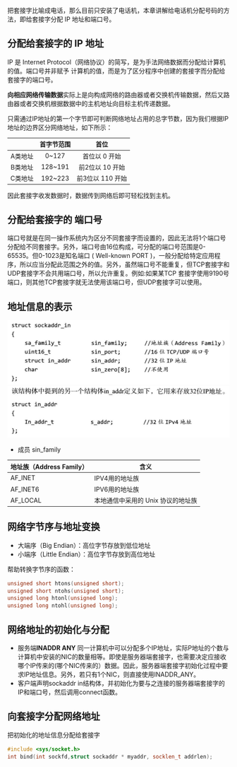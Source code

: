 
把套接字比喻成电话，那么目前只安装了电话机，本章讲解给电话机分配号码的方法，即给套接字分配 IP 地址和端口号。

## 分配给套接字的 IP 地址
IP 是 Internet Protocol（网络协议）的简写，是为手法网络数据而分配给计算机的值。端口号并非赋予 计算机的值，而是为了区分程序中创建的套接字而分配给套接字的端口号。

**向相应网络传输数据**实际上是向构成网络的路由器或者交换机传输数据，然后又路由器或者交换机根据数据中的主机地址向目标主机传递数据。

只需通过IP地址的第一个字节即可判断网络地址占用的总字节数，因为我们根据IP地址的边界区分网络地址，如下所示：

| | 首字节范围 | 首位 |
| :----: | :----: | :-----: |
| A类地址 | 0~127  | 首位以 0 开始 | 
| B类地址 | 128~191  |  前2位以 10 开始 |
| C类地址 | 192~223  |  前3位以 110 开始 |
因此套接字收发数据时，数据传到网络后即可轻松找到主机。

## 分配给套接字的 端口号

端口号就是在同一操作系统内为区分不同套接字而设置的，因此无法将1个端口号分配给不同套接字。另外，端口号由16位构成，可分配的端口号范围是0-65535。但0-1023是知名端口
( Well-known PORT )，一般分配给特定应用程序，所以应当分配此范围之外的值。另外，虽然端口号不能重复，但TCP套接字和UDP套接字不会共用端口号，所以允许重复。例如:如果某TCP
套接字使用9190号端口，则其他TCP套接字就无法使用该端口号，但UDP套接字可以使用。
## 地址信息的表示
![](addition/Pasted%20image%2020230803162346.png)
![](addition/Pasted%20image%2020230803162412.png)
- 成员 sin_family

| 地址族（Address Family） | 含义 |
| - | - |
| AF_INET | IPV4用的地址族 |
| AF_INET6 | IPV6用的地址族 |
| AF_LOCAL | 本地通信中采用的 Unix 协议的地址族 |

## 网络字节序与地址变换
- 大端序（Big Endian）：高位字节存放到低位地址 
- 小端序（Little Endian）：高位字节存放到高位地址

帮助转换字节序的函数：
```cpp
unsigned short htons(unsigned short);
unsigned short ntohs(unsigned short);
unsigned long htonl(unsigned long); 
unsigned long ntohl(unsigned long);
```


## 网络地址的初始化与分配
- 服务端**lNADDR ANY**
	同一计算机中可以分配多个IP地址，实际P地址的个数与计算机中安装的NIC的数量相等。即使是服务器端套接字，也需要决定应接收哪个IP传来的(哪个NIC传来的）数据。因此，服务器端套接字初始化过程中要求IP地址信息。另外，若只有1个NIC，则直接使用INADDR_ANY。
- 客户端声明sockaddr in结构体，并初始化为要与之连接的服务器端套接字的IP和端口号，然后调用connect函数。

## 向套接字分配网络地址
把初始化的地址信息分配给套接字


```cpp
#include <sys/socket.h>
int bind(int sockfd,struct sockaddr * myaddr, socklen_t addrlen);

```
